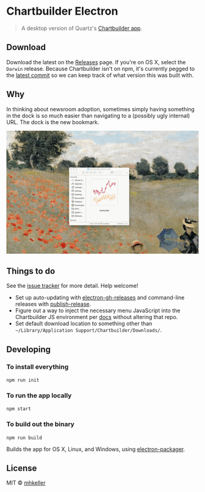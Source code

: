 Chartbuilder Electron
======================

> A desktop version of Quartz's [Chartbuilder app](https://github.com/quartz/chartbuilder).

## Download

Download the latest on the [Releases](https://github.com/Quartz/Chartbuilder) page. If you're on OS X, select the `Darwin` release. Because Chartbuilder isn't on npm, it's currently pegged to the [latest commit](package.json#L31) so we can keep track of what version this was built with.

## Why

In thinking about newsroom adoption, sometimes simply having something in the dock is so much easier than navigating to a (possibly ugly internal) URL. The dock is the new bookmark.

![](assets/chartbuilder-electron.gif)

## Things to do

See the [issue tracker](https://github.com/mhkeller/chartbuilder-electron/issues) for more detail. Help welcome!

* Set up auto-updating with [electron-gh-releases](https://github.com/jenslind/electron-gh-releases) and command-line releases with [publish-release](https://github.com/remixz/publish-release).
* Figure out a way to inject the necessary menu JavaScript into the Chartbuilder JS environment per [docs](https://github.com/atom/electron/blob/master/docs/api/menu.md) without altering that repo.
* Set default download location to something other than `~/Library/Application Support/Chartbuilder/Downloads/`.

## Developing

### To install everything

````shell
npm run init
````

### To run the app locally

````shell
npm start
````

### To build out the binary

````shell
npm run build
````

Builds the app for OS X, Linux, and Windows, using [electron-packager](https://github.com/maxogden/electron-packager).


## License

MIT © [mhkeller](http://github.com/mhkeller)
